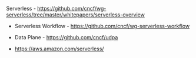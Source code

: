 Serverless - https://github.com/cncf/wg-serverless/tree/master/whitepapers/serverless-overview
* Serverless Workflow - https://github.com/cncf/wg-serverless-workflow
* Data Plane - https://github.com/cncf/udpa

* https://aws.amazon.com/serverless/


